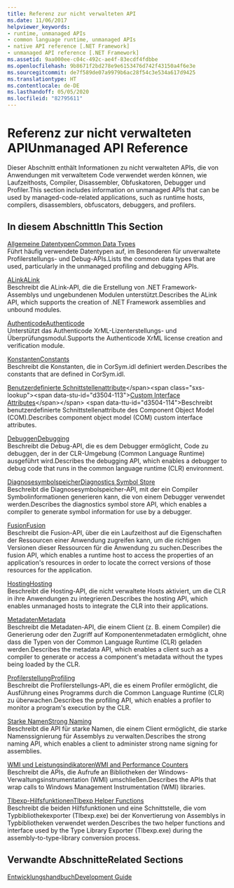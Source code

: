 ```yaml
---
title: Referenz zur nicht verwalteten API
ms.date: 11/06/2017
helpviewer_keywords:
- runtime, unmanaged APIs
- common language runtime, unmanaged APIs
- native API reference [.NET Framework]
- unmanaged API reference [.NET Framework]
ms.assetid: 9aa000ee-c04c-492c-ae4f-83ecdf4fdbbe
ms.openlocfilehash: 9b8671f2bd278e9e6153476d742f43150a4f6e3e
ms.sourcegitcommit: de7f589de07a9979b6ac28f54c3e534a617d9425
ms.translationtype: HT
ms.contentlocale: de-DE
ms.lasthandoff: 05/05/2020
ms.locfileid: "82795611"
---
```

# <a name="unmanaged-api-reference"></a><span data-ttu-id="d3504-102">Referenz zur nicht verwalteten API</span><span class="sxs-lookup"><span data-stu-id="d3504-102">Unmanaged API Reference</span></span>
<span data-ttu-id="d3504-103">Dieser Abschnitt enthält Informationen zu nicht verwalteten APIs, die von Anwendungen mit verwaltetem Code verwendet werden können, wie Laufzeithosts, Compiler, Disassembler, Obfuskatoren, Debugger und Profiler.</span><span class="sxs-lookup"><span data-stu-id="d3504-103">This section includes information on unmanaged APIs that can be used by managed-code-related applications, such as runtime hosts, compilers, disassemblers, obfuscators, debuggers, and profilers.</span></span>  
  
## <a name="in-this-section"></a><span data-ttu-id="d3504-104">In diesem Abschnitt</span><span class="sxs-lookup"><span data-stu-id="d3504-104">In This Section</span></span>  
 [<span data-ttu-id="d3504-105">Allgemeine Datentypen</span><span class="sxs-lookup"><span data-stu-id="d3504-105">Common Data Types</span></span>](common-data-types-unmanaged-api-reference.md)  
 <span data-ttu-id="d3504-106">Führt häufig verwendete Datentypen auf, im Besonderen für unverwaltete Profilerstellungs- und Debug-APIs.</span><span class="sxs-lookup"><span data-stu-id="d3504-106">Lists the common data types that are used, particularly in the unmanaged profiling and debugging APIs.</span></span>  
  
 [<span data-ttu-id="d3504-107">ALink</span><span class="sxs-lookup"><span data-stu-id="d3504-107">ALink</span></span>](./alink/index.md)  
 <span data-ttu-id="d3504-108">Beschreibt die ALink-API, die die Erstellung von .NET Framework-Assemblys und ungebundenen Modulen unterstützt.</span><span class="sxs-lookup"><span data-stu-id="d3504-108">Describes the ALink API, which supports the creation of .NET Framework assemblies and unbound modules.</span></span>  
  
 [<span data-ttu-id="d3504-109">Authenticode</span><span class="sxs-lookup"><span data-stu-id="d3504-109">Authenticode</span></span>](./authenticode/index.md)  
 <span data-ttu-id="d3504-110">Unterstützt das Authenticode XrML-Lizenterstellungs- und Überprüfungsmodul.</span><span class="sxs-lookup"><span data-stu-id="d3504-110">Supports the Authenticode XrML license creation and verification module.</span></span>  
  
 [<span data-ttu-id="d3504-111">Konstanten</span><span class="sxs-lookup"><span data-stu-id="d3504-111">Constants</span></span>](constants-unmanaged-api-reference.md)  
 <span data-ttu-id="d3504-112">Beschreibt die Konstanten, die in CorSym.idl definiert werden.</span><span class="sxs-lookup"><span data-stu-id="d3504-112">Describes the constants that are defined in CorSym.idl.</span></span>  
  
 <span data-ttu-id="d3504-113">[Benutzerdefinierte Schnittstellenattribute](https://docs.microsoft.com/previous-versions/dotnet/netframework-4.0/ms231946(v=vs.100))</span><span class="sxs-lookup"><span data-stu-id="d3504-113">[Custom Interface Attributes](https://docs.microsoft.com/previous-versions/dotnet/netframework-4.0/ms231946(v=vs.100))</span></span>  
 <span data-ttu-id="d3504-114">Beschreibt benutzerdefinierte Schnittstellenattribute des Component Object Model (COM).</span><span class="sxs-lookup"><span data-stu-id="d3504-114">Describes component object model (COM) custom interface attributes.</span></span>  
  
 [<span data-ttu-id="d3504-115">Debuggen</span><span class="sxs-lookup"><span data-stu-id="d3504-115">Debugging</span></span>](./debugging/index.md)  
 <span data-ttu-id="d3504-116">Beschreibt die Debug-API, die es dem Debugger ermöglicht, Code zu debuggen, der in der CLR-Umgebung (Common Language Runtime) ausgeführt wird.</span><span class="sxs-lookup"><span data-stu-id="d3504-116">Describes the debugging API, which enables a debugger to debug code that runs in the common language runtime (CLR) environment.</span></span>  
  
 [<span data-ttu-id="d3504-117">Diagnosesymbolspeicher</span><span class="sxs-lookup"><span data-stu-id="d3504-117">Diagnostics Symbol Store</span></span>](./diagnostics/index.md)  
 <span data-ttu-id="d3504-118">Beschreibt die Diagnosesymbolspeicher-API, mit der ein Compiler Symbolinformationen generieren kann, die von einem Debugger verwendet werden.</span><span class="sxs-lookup"><span data-stu-id="d3504-118">Describes the diagnostics symbol store API, which enables a compiler to generate symbol information for use by a debugger.</span></span>  
  
 [<span data-ttu-id="d3504-119">Fusion</span><span class="sxs-lookup"><span data-stu-id="d3504-119">Fusion</span></span>](./fusion/index.md)  
 <span data-ttu-id="d3504-120">Beschreibt die Fusion-API, über die ein Laufzeithost auf die Eigenschaften der Ressourcen einer Anwendung zugreifen kann, um die richtigen Versionen dieser Ressourcen für die Anwendung zu suchen.</span><span class="sxs-lookup"><span data-stu-id="d3504-120">Describes the fusion API, which enables a runtime host to access the properties of an application's resources in order to locate the correct versions of those resources for the application.</span></span>  
  
 [<span data-ttu-id="d3504-121">Hosting</span><span class="sxs-lookup"><span data-stu-id="d3504-121">Hosting</span></span>](./hosting/index.md)  
 <span data-ttu-id="d3504-122">Beschreibt die Hosting-API, die nicht verwaltete Hosts aktiviert, um die CLR in ihre Anwendungen zu integrieren.</span><span class="sxs-lookup"><span data-stu-id="d3504-122">Describes the hosting API, which enables unmanaged hosts to integrate the CLR into their applications.</span></span>  
  
 [<span data-ttu-id="d3504-123">Metadaten</span><span class="sxs-lookup"><span data-stu-id="d3504-123">Metadata</span></span>](./metadata/index.md)  
 <span data-ttu-id="d3504-124">Beschreibt die Metadaten-API, die einem Client (z. B. einem Compiler) die Generierung oder den Zugriff auf Komponentenmetadaten ermöglicht, ohne dass die Typen von der Common Language Runtime (CLR) geladen werden.</span><span class="sxs-lookup"><span data-stu-id="d3504-124">Describes the metadata API, which enables a client such as a compiler to generate or access a component's metadata without the types being loaded by the CLR.</span></span>  
  
 [<span data-ttu-id="d3504-125">Profilerstellung</span><span class="sxs-lookup"><span data-stu-id="d3504-125">Profiling</span></span>](./profiling/index.md)  
 <span data-ttu-id="d3504-126">Beschreibt die Profilerstellungs-API, die es einem Profiler ermöglicht, die Ausführung eines Programms durch die Common Language Runtime (CLR) zu überwachen.</span><span class="sxs-lookup"><span data-stu-id="d3504-126">Describes the profiling API, which enables a profiler to monitor a program's execution by the CLR.</span></span>  
  
 [<span data-ttu-id="d3504-127">Starke Namen</span><span class="sxs-lookup"><span data-stu-id="d3504-127">Strong Naming</span></span>](./strong-naming/index.md)  
 <span data-ttu-id="d3504-128">Beschreibt die API für starke Namen, die einem Client ermöglicht, die starke Namenssignierung für Assemblys zu verwalten.</span><span class="sxs-lookup"><span data-stu-id="d3504-128">Describes the strong naming API, which enables a client to administer strong name signing for assemblies.</span></span>  

 [<span data-ttu-id="d3504-129">WMI und Leistungsindikatoren</span><span class="sxs-lookup"><span data-stu-id="d3504-129">WMI and Performance Counters</span></span>](wmi/index.md)  
 <span data-ttu-id="d3504-130">Beschreibt die APIs, die Aufrufe an Bibliotheken der Windows-Verwaltungsinstrumentation (WMI) umschließen.</span><span class="sxs-lookup"><span data-stu-id="d3504-130">Describes the APIs that wrap calls to Windows Management Instrumentation (WMI) libraries.</span></span>
  
 [<span data-ttu-id="d3504-131">Tlbexp-Hilfsfunktionen</span><span class="sxs-lookup"><span data-stu-id="d3504-131">Tlbexp Helper Functions</span></span>](./tlbexp/index.md)  
 <span data-ttu-id="d3504-132">Beschreibt die beiden Hilfsfunktionen und eine Schnittstelle, die vom Typbibliothekexporter (Tlbexp.exe) bei der Konvertierung von Assemblys in Typbibliotheken verwendet werden.</span><span class="sxs-lookup"><span data-stu-id="d3504-132">Describes the two helper functions and interface used by the Type Library Exporter (Tlbexp.exe) during the assembly-to-type-library conversion process.</span></span>  
  
## <a name="related-sections"></a><span data-ttu-id="d3504-133">Verwandte Abschnitte</span><span class="sxs-lookup"><span data-stu-id="d3504-133">Related Sections</span></span>  
 [<span data-ttu-id="d3504-134">Entwicklungshandbuch</span><span class="sxs-lookup"><span data-stu-id="d3504-134">Development Guide</span></span>](../development-guide.md)  
